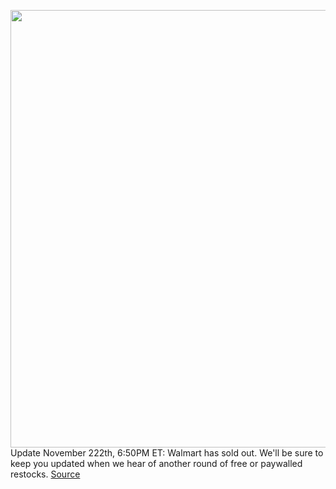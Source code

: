 <img src='https://cdn.vox-cdn.com/thumbor/ANtBqtpj882hri6ySM4hPfFMb0Q=/0x0:2040x1360/1200x800/filters:focal(857x517:1183x843)/cdn.vox-cdn.com/uploads/chorus_image/image/70177982/acastro_210511_1777_psRestock_0004.0.jpg' width='700px' /><br/>
Update November 222th, 6:50PM ET: Walmart has sold out. We'll be sure to keep you updated when we hear of another round of free or paywalled restocks.
<a href='https://www.theverge.com/2021/11/22/22796386/walmart-plus-playstation-5-ps5-xbox-series-x-restock-black-friday'> Source <a/>